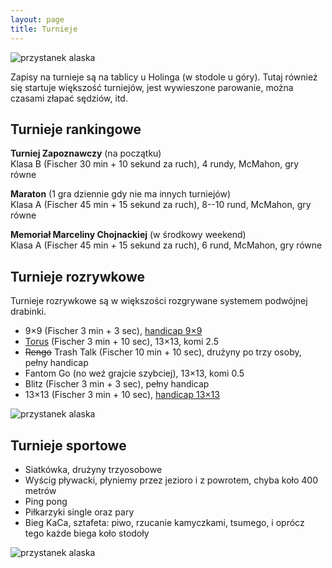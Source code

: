 ```yaml
---
layout: page
title: Turnieje
---
```


![przystanek alaska](/public/go.jpg)

Zapisy na turnieje są na tablicy u Holinga (w stodole u góry). Tutaj również się startuje większość turniejów, jest wywieszone parowanie, można czasami złapać sędziów, itd.

## Turnieje rankingowe

**Turniej Zapoznawczy** (na początku)  
Klasa B (Fischer 30 min + 10 sekund za ruch), 4 rundy, McMahon, gry równe

**Maraton** (1 gra dziennie gdy nie ma innych turniejów)  
Klasa A (Fischer 45 min + 15 sekund za ruch), 8--10 rund, McMahon, gry równe

**Memoriał Marceliny Chojnackiej** (w środkowy weekend)  
Klasa A (Fischer 45 min + 15 sekund za ruch), 6 rund, McMahon, gry równe

## Turnieje rozrywkowe

Turnieje rozrywkowe są w większości rozgrywane systemem podwójnej drabinki.

- 9&times;9 (Fischer 3 min + 3 sec), [handicap 9&times;9](/public/handi/handi-9.pdf)
- [Torus](https://senseis.xmp.net/?ToroidalGo) (Fischer 3 min + 10 sec), 13&times;13, komi 2.5
- ~~Rengo~~ Trash Talk (Fischer 10 min + 10 sec), drużyny po trzy osoby, pełny handicap
- Fantom Go (no weź grajcie szybciej), 13&times;13, komi 0.5
- Blitz (Fischer 3 min + 3 sec), pełny handicap
- 13&times;13 (Fischer 3 min + 10 sec), [handicap 13&times;13](/public/handi/handi-13.pdf)

![przystanek alaska](/public/drabinka.jpg)

## Turnieje sportowe

- Siatkówka, drużyny trzyosobowe
- Wyścig pływacki, płyniemy przez jezioro i z powrotem, chyba koło 400 metrów
- Ping pong
- Piłkarzyki single oraz pary
- Bieg KaCa, sztafeta: piwo, rzucanie kamyczkami, tsumego, i oprócz tego każde biega koło stodoły

![przystanek alaska](/public/osadniki.jpg)
